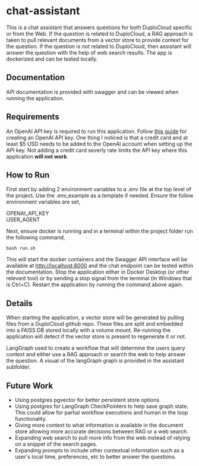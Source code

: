 # chat-assistant

This is a chat assistant that answers questions for both DuploCloud specific or from the Web. If the question is related to DuploCloud, a RAG approach is taken to pull relevant documents from a vector store to provide context for the question. If the question is not related to DuploCloud, then assistant will answer the question with the help of web search results. The app is dockerized and can be tested locally.

## Documentation
API documentation is provided with swagger and can be viewed when running the application.

## Requirements
An OpenAI API key is required to run this application. Follow [this guide](https://platform.openai.com/docs/quickstart) for creating an OpenAI API key. One thing I noticed is that a credit card and at least $5 USD needs to be added to the OpenAI account when setting up the API key. Not adding a credit card severly rate limits the API key where this application **will not work**.

## How to Run
First start by adding 2 environment variables to a .env file at the top level of the project. Use the .env_example as a template if needed. Ensure the follow environment variables are set,

OPENAI_API_KEY  
USER_AGENT  

Next, ensure docker is running and in a terminal within the project folder run the following command,

```
bash run.sh
```

This will start the docker containers and the Swagger API interface will be available at [http://localhost:8000](http://localhost:8000) and the chat endpoint can be tested within the documentation. Stop the application either in Docker Desktop (or other relevant tool) or by sending a stop signal from the terminal (in Windows that is Ctrl+C). Restart the application by running the command above again.

## Details
When starting the application, a vector store will be generated by pulling files from a DuploCloud github repo. These files are split and embedded into a FAISS DB stored locally with a volume mount. Re-running the application will detect if the vector store is present to regenerate it or not. 

LangGraph used to create a workflow that will determine the users query context and either use a RAG approach or search the web to help answer the question. A visual of the langGraph graph is provided in the assistant subfolder.

## Future Work

- Using postgres pgvector for better persistent store options
- Using postgres for LangGraph CheckPointers to help save graph state. This could allow for partial workflow executions and human in the loop functionality.
- Giving more context to what information is available in the document store allowing more accurate decisions between RAG or a web search.
- Expanding web search to pull more info from the web instead of relying on a snippet of the search pages. 
- Expanding prompts to include other contextual information such as a user's local time, preferences, etc to better answer the questions.